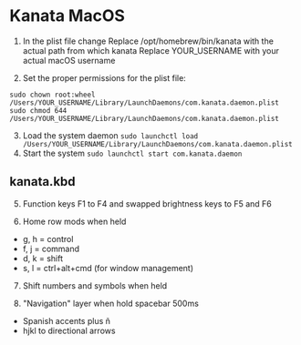 # Kanata MacOS

1. In the plist file change
   Replace /opt/homebrew/bin/kanata with the actual path from which kanata
   Replace YOUR_USERNAME with your actual macOS username

2. Set the proper permissions for the plist file:

```
sudo chown root:wheel /Users/YOUR_USERNAME/Library/LaunchDaemons/com.kanata.daemon.plist
sudo chmod 644 /Users/YOUR_USERNAME/Library/LaunchDaemons/com.kanata.daemon.plist
```

3. Load the system daemon
   `sudo launchctl load /Users/YOUR_USERNAME/Library/LaunchDaemons/com.kanata.daemon.plist`
4. Start the system
   `sudo launchctl start com.kanata.daemon`

## kanata.kbd

5. Function keys F1 to F4 and swapped brightness keys to F5 and F6

6. Home row mods when held

- g, h = control
- f, j = command
- d, k = shift
- s, l = ctrl+alt+cmd (for window management)

7. Shift numbers and symbols when held

8. "Navigation" layer when hold spacebar 500ms

- Spanish accents plus ñ
- hjkl to directional arrows
